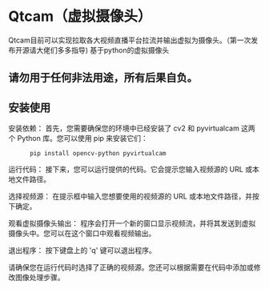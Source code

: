 # Qtcam（虚拟摄像头） 

 Qtcam目前可以实现拉取各大视频直播平台拉流并输出虚拟为摄像头。（第一次发布开源请大佬们多多指导)
      基于python的虚拟摄像头

## 请勿用于任何非法用途，所有后果自负。
## 安装使用
安装依赖： 首先，您需要确保您的环境中已经安装了 cv2 和 pyvirtualcam 这两个 Python 库。您可以使用 pip 来安装它们：

          pip install opencv-python pyvirtualcam

运行代码： 
         接下来，您可以运行提供的代码。它会提示您输入视频源的 URL 或本地文件路径。

选择视频源：
        在提示框中输入您想要使用的视频源的 URL 或本地文件路径，并按下确定。

观看虚拟摄像头输出：
        程序会打开一个新的窗口显示视频流，并将其发送到虚拟摄像头中。您可以在这个窗口中观看视频输出。

退出程序： 
        按下键盘上的 'q' 键可以退出程序。

请确保您在运行代码时选择了正确的视频源。您还可以根据需要在代码中添加或修改图像处理步骤。

